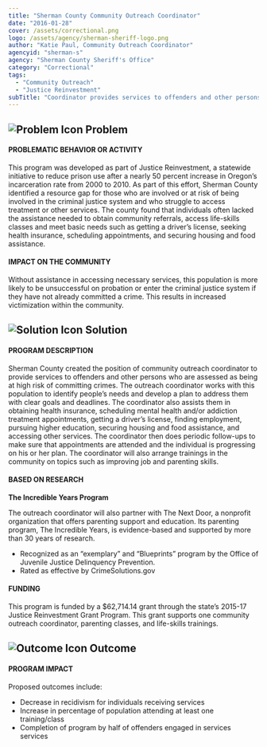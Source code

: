 ```yaml
---
title: "Sherman County Community Outreach Coordinator"
date: "2016-01-28"
cover: /assets/correctional.png
logo: /assets/agency/sherman-sheriff-logo.png
author: "Katie Paul, Community Outreach Coordinator"
agencyid: "sherman-s"
agency: "Sherman County Sheriff's Office"
category: "Correctional"
tags:
  - "Community Outreach"
  - "Justice Reinvestment"
subTitle: "Coordinator provides services to offenders and other persons who are assessed as being at high risk of committing crimes."
---
```


## ![Problem Icon](https://github.com/google/material-design-icons/raw/master/alert/1x_web/ic_error_outline_black_48dp.png "Problem") Problem

#### PROBLEMATIC BEHAVIOR OR ACTIVITY

This program was developed as part of Justice Reinvestment, a statewide initiative to reduce prison use after a nearly 50 percent increase in Oregon’s incarceration rate from 2000 to 2010. As part of this effort, Sherman County identified a resource gap for those who are involved or at risk of being involved in the criminal justice system and who struggle to access treatment or other services. The county found that individuals often lacked the assistance needed to obtain community referrals, access life-skills classes and meet basic needs such as getting a driver’s license, seeking health insurance, scheduling appointments, and securing housing and food assistance.

#### IMPACT ON THE COMMUNITY

Without assistance in accessing necessary services, this population is more likely to be unsuccessful on probation or enter the criminal justice system if they have not already committed a crime. This results in increased victimization within the community.

## ![Solution Icon](https://github.com/google/material-design-icons/raw/master/action/1x_web/ic_lightbulb_outline_black_48dp.png "Solution") Solution

#### PROGRAM DESCRIPTION

Sherman County created the position of community outreach coordinator to provide services to offenders and other persons who are assessed as being at high risk of committing crimes. The outreach coordinator works with this population to identify people’s needs and develop a plan to address them with clear goals and deadlines. The coordinator also assists them in obtaining health insurance, scheduling mental health and/or addiction treatment appointments, getting a driver’s license, finding employment, pursuing higher education, securing housing and food assistance, and accessing other services. The coordinator then does periodic follow-ups to make sure that appointments are attended and the individual is progressing on his or her plan. The coordinator will also arrange trainings in the community on topics such as improving job and parenting skills.

#### BASED ON RESEARCH

**The Incredible Years Program**

The outreach coordinator will also partner with The Next Door, a nonprofit organization that offers parenting support and education. Its parenting program, The Incredible Years, is evidence-based and supported by more than 30 years of research.

* Recognized as an “exemplary” and “Blueprints” program by the Office of Juvenile Justice Delinquency Prevention.
* Rated as effective by CrimeSolutions.gov

#### FUNDING

This program is funded by a $62,714.14 grant through the state’s 2015-17 Justice Reinvestment Grant Program. This grant supports one community outreach coordinator, parenting classes, and life-skills trainings.

## ![Outcome Icon](https://github.com/google/material-design-icons/raw/master/action/1x_web/ic_view_list_black_48dp.png "Outcome") Outcome

#### PROGRAM IMPACT

Proposed outcomes include:

* Decrease in recidivism for individuals receiving services
* Increase in percentage of population attending at least one training/class
* Completion of program by half of offenders engaged in services services
